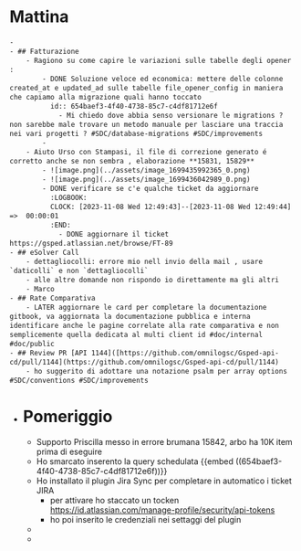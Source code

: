 # Mattina
	-
	- ## Fatturazione
		- Ragiono su come capire le variazioni sulle tabelle degli opener :
			- DONE Soluzione veloce ed economica: mettere delle colonne created_at e updated_ad sulle tabelle file_opener_config in maniera che capiamo alla migrazione quali hanno toccato
			  id:: 654baef3-4f40-4738-85c7-c4df81712e6f
				- Mi chiedo dove abbia senso versionare le migrations ? non sarebbe male trovare un metodo manuale per lasciare una traccia nei vari progetti ? #SDC/database-migrations #SDC/improvements
			-
		- Aiuto Urso con Stampasi, il file di correzione generato é corretto anche se non sembra , elaborazione **15831, 15829**
			- ![image.png](../assets/image_1699435992365_0.png)
			- ![image.png](../assets/image_1699436042989_0.png)
			- DONE verificare se c'e qualche ticket da aggiornare
			  :LOGBOOK:
			  CLOCK: [2023-11-08 Wed 12:49:43]--[2023-11-08 Wed 12:49:44] =>  00:00:01
			  :END:
				- DONE aggiornare il ticket https://gsped.atlassian.net/browse/FT-89
	- ## eSolver Call
		- dettagliocolli: errore mio nell invio della mail , usare `daticolli` e non `dettagliocolli`
		- alle altre domande non rispondo io direttamente ma gli altri
		- Marco
	- ## Rate Comparativa
		- LATER aggiornare le card per completare la documentazione gitbook, va aggiornata la documentazione pubblica e interna identificare anche le pagine correlate alla rate comparativa e non semplicemente quella dedicata al multi client id #doc/internal #doc/public
	- ## Review PR [API 1144]([https://github.com/omnilogsc/Gsped-api-cd/pull/1144](https://github.com/omnilogsc/Gsped-api-cd/pull/1144)
		- ho suggerito di adottare una notazione psalm per array options #SDC/conventions #SDC/improvements
- # Pomeriggio
	- Supporto Priscilla messo in errore brumana 15842, arbo ha 10K item prima di eseguire
	- Ho smarcato inserento la query schedulata {{embed ((654baef3-4f40-4738-85c7-c4df81712e6f))}}
	- Ho installato il plugin Jira Sync per completare in automatico i ticket JIRA
		- per attivare ho staccato un tocken https://id.atlassian.com/manage-profile/security/api-tokens
		- ho poi inserito le credenziali nei settaggi del plugin
	-
	-